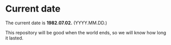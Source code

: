 # Current date

The current date is **1982.07.02.** (YYYY.MM.DD.)

This repository will be good when the world ends, so we will know how long it lasted.